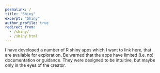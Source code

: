 ```yaml
---
permalink: /
title: "Shiny"
excerpt: "Shiny"
author_profile: true
redirect_from: 
  - /shiny/
  - /shiny.html
---
```



I have developed a number of R shiny apps which I want to link here,  that are available for exploration. Be warned that the apps have limited (i.e. no) documentation or guidance. They were designed to be intuitive, but maybe only in the eyes of the creator.